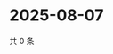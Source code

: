 # 2025-08-07

共 0 条

<!-- BEGIN ZHIHUVIDEO -->
<!-- 最后更新时间 Thu Aug 07 2025 16:17:53 GMT+0800 (China Standard Time) -->

<!-- END ZHIHUVIDEO -->
